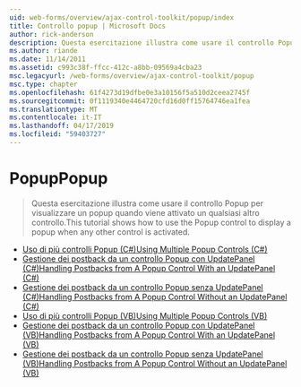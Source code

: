 ```yaml
---
uid: web-forms/overview/ajax-control-toolkit/popup/index
title: Controllo popup | Microsoft Docs
author: rick-anderson
description: Questa esercitazione illustra come usare il controllo Popup per visualizzare un popup quando viene attivato un qualsiasi altro controllo.
ms.author: riande
ms.date: 11/14/2011
ms.assetid: c993c38f-ffcc-412c-a8bb-09569a4cba23
msc.legacyurl: /web-forms/overview/ajax-control-toolkit/popup
msc.type: chapter
ms.openlocfilehash: 61f4273d19dfbe0e3a10156f5a510d2ceea2745f
ms.sourcegitcommit: 0f1119340e4464720cfd16d0ff15764746ea1fea
ms.translationtype: MT
ms.contentlocale: it-IT
ms.lasthandoff: 04/17/2019
ms.locfileid: "59403727"
---
```

# <a name="popup"></a><span data-ttu-id="2e995-103">Popup</span><span class="sxs-lookup"><span data-stu-id="2e995-103">Popup</span></span>

> <span data-ttu-id="2e995-104">Questa esercitazione illustra come usare il controllo Popup per visualizzare un popup quando viene attivato un qualsiasi altro controllo.</span><span class="sxs-lookup"><span data-stu-id="2e995-104">This tutorial shows how to use the Popup control to display a popup when any other control is activated.</span></span>


- [<span data-ttu-id="2e995-105">Uso di più controlli Popup (C#)</span><span class="sxs-lookup"><span data-stu-id="2e995-105">Using Multiple Popup Controls (C#)</span></span>](using-multiple-popup-controls-cs.md)
- [<span data-ttu-id="2e995-106">Gestione dei postback da un controllo Popup con UpdatePanel (C#)</span><span class="sxs-lookup"><span data-stu-id="2e995-106">Handling Postbacks from A Popup Control With an UpdatePanel (C#)</span></span>](handling-postbacks-from-a-popup-control-with-an-updatepanel-cs.md)
- [<span data-ttu-id="2e995-107">Gestione dei postback da un controllo Popup senza UpdatePanel (C#)</span><span class="sxs-lookup"><span data-stu-id="2e995-107">Handling Postbacks from A Popup Control Without an UpdatePanel (C#)</span></span>](handling-postbacks-from-a-popup-control-without-an-updatepanel-cs.md)
- [<span data-ttu-id="2e995-108">Uso di più controlli Popup (VB)</span><span class="sxs-lookup"><span data-stu-id="2e995-108">Using Multiple Popup Controls (VB)</span></span>](using-multiple-popup-controls-vb.md)
- [<span data-ttu-id="2e995-109">Gestione dei postback da un controllo Popup con UpdatePanel (VB)</span><span class="sxs-lookup"><span data-stu-id="2e995-109">Handling Postbacks from A Popup Control With an UpdatePanel (VB)</span></span>](handling-postbacks-from-a-popup-control-with-an-updatepanel-vb.md)
- [<span data-ttu-id="2e995-110">Gestione dei postback da un controllo Popup senza UpdatePanel (VB)</span><span class="sxs-lookup"><span data-stu-id="2e995-110">Handling Postbacks from A Popup Control Without an UpdatePanel (VB)</span></span>](handling-postbacks-from-a-popup-control-without-an-updatepanel-vb.md)
